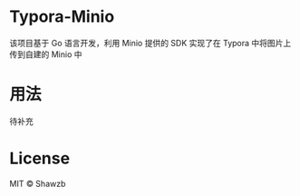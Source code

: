 # Typora-Minio

该项目基于 Go 语言开发，利用 Minio 提供的 SDK 实现了在 Typora 中将图片上传到自建的 Minio 中

# 用法

待补充

# License

MIT © Shawzb